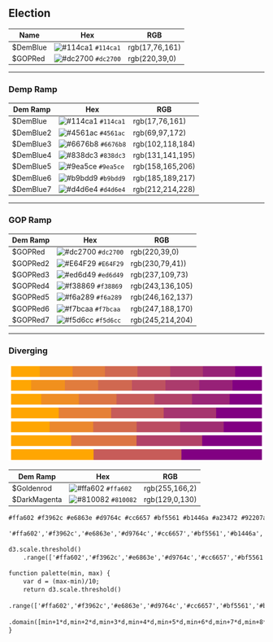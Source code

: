 ## Election

| Name | Hex | RGB |
| --- | --- | --- |
| $DemBlue | ![\#114ca1](https://placehold.it/15/114ca1/000000?text=+) `#114ca1` | rgb\(17,76,161\) |
| $GOPRed | ![\#dc2700](https://placehold.it/15/dc2700/000000?text=+) `#dc2700` | rgb\(220,39,0\) |

---

### Demp Ramp

| Dem Ramp | Hex | RGB |
| --- | --- | --- |
| $DemBlue | ![\#114ca1](https://placehold.it/15/114ca1/000000?text=+) `#114ca1` | rgb\(17,76,161\) |
| $DemBlue2 | ![\#4561ac](https://placehold.it/15/4561ac/000000?text=+) `#4561ac` | rgb\(69,97,172\) |
| $DemBlue3 | ![\#6676b8](https://placehold.it/15/6676b8/000000?text=+) `#6676b8` | rgb\(102,118,184\) |
| $DemBlue4 | ![\#838dc3](https://placehold.it/15/838dc3/000000?text=+) `#838dc3` | rgb\(131,141,195\) |
| $DemBlue5 | ![\#9ea5ce](https://placehold.it/15/9ea5ce/000000?text=+) `#9ea5ce` | rgb\(158,165,206\) |
| $DemBlue6 | ![\#b9bdd9](https://placehold.it/15/b9bdd9/000000?text=+) `#b9bdd9` | rgb\(185,189,217\) |
| $DemBlue7 | ![\#d4d6e4](https://placehold.it/15/d4d6e4/000000?text=+) `#d4d6e4` | rgb\(212,214,228\) |

---

### GOP Ramp

| Dem Ramp | Hex | RGB |
| --- | --- | --- |
| $GOPRed | ![\#dc2700](https://placehold.it/15/dc2700/000000?text=+) `#dc2700` | rgb\(220,39,0\) |
| $GOPRed2 | ![\#E64F29](https://placehold.it/15/E64F29/000000?text=+) `#E64F29` | rgb\(230,79,41\)\) |
| $GOPRed3 | ![\#ed6d49](https://placehold.it/15/ed6d49/000000?text=+) `#ed6d49` | rgb\(237,109,73\) |
| $GOPRed4 | ![\#f38869](https://placehold.it/15/f38869/000000?text=+) `#f38869` | rgb\(243,136,105\) |
| $GOPRed5 | ![\#f6a289](https://placehold.it/15/f6a289/000000?text=+) `#f6a289` | rgb\(246,162,137\) |
| $GOPRed6 | ![\#f7bcaa](https://placehold.it/15/f7bcaa/000000?text=+) `#f7bcaa` | rgb\(247,188,170\) |
| $GOPRed7 | ![\#f5d6cc](https://placehold.it/15/f5d6cc/000000?text=+) `#f5d6cc` | rgb\(245,214,204\) |

---

### Diverging

![](/assets/golden_magenta.png)

| Dem Ramp | Hex | RGB |
| --- | --- | --- |
| $Goldenrod | ![\#ffa602](https://placehold.it/15/ffa602/000000?text=+) `#ffa602` | rgb\(255,166,2\) |
| $DarkMagenta | ![\#810082](https://placehold.it/15/810082/000000?text=+) `#810082` | rgb\(129,0,130\) |

```html
#ffa602 #f3962c #e6863e #d9764c #cc6657 #bf5561 #b1446a #a23472 #92207a #810082
```

```html
'#ffa602','#f3962c','#e6863e','#d9764c','#cc6657','#bf5561','#b1446a','#a23472','#92207a','#810082'
```

```html
d3.scale.threshold()
    .range(['#ffa602','#f3962c','#e6863e','#d9764c','#cc6657','#bf5561','#b1446a','#a23472','#92207a','#810082']);
```

```
function palette(min, max) {
    var d = (max-min)/10;
    return d3.scale.threshold()
        .range(['#ffa602','#f3962c','#e6863e','#d9764c','#cc6657','#bf5561','#b1446a','#a23472','#92207a','#810082'])
        .domain([min+1*d,min+2*d,min+3*d,min+4*d,min+5*d,min+6*d,min+7*d,min+8*d,min+9*d,min+10*d]);
}
```



